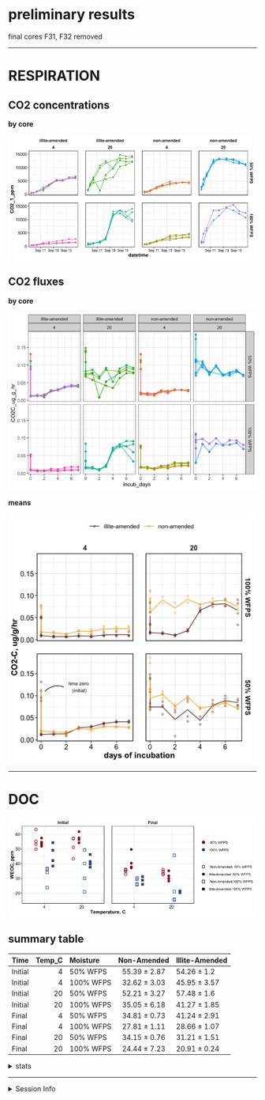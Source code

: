 preliminary results
================

final cores F31, F32 removed

-----

# RESPIRATION

## CO2 concentrations

**by core**

![](markdown/prelim/resp_conc_graph-1.png)<!-- -->

## CO2 fluxes

**by core**

![](markdown/prelim/flux_cores-1.png)<!-- -->

**means**

![](markdown/prelim/flux_means-1.png)<!-- -->

-----

# DOC

![](markdown/prelim/doc_scatter-1.png)<!-- -->

## summary table

| Time    | Temp\_C | Moisture  | Non-Amended  | Illite-Amended |
| :------ | ------: | :-------- | :----------: | :------------- |
| Initial |       4 | 50% WFPS  | 55.39 ± 2.87 | 54.26 ± 1.2    |
| Initial |       4 | 100% WFPS | 32.62 ± 3.03 | 45.95 ± 3.57   |
| Initial |      20 | 50% WFPS  | 52.21 ± 3.27 | 57.48 ± 1.6    |
| Initial |      20 | 100% WFPS | 35.05 ± 6.18 | 41.27 ± 1.85   |
| Final   |       4 | 50% WFPS  | 34.81 ± 0.73 | 41.24 ± 2.91   |
| Final   |       4 | 100% WFPS | 27.81 ± 1.11 | 28.66 ± 1.07   |
| Final   |      20 | 50% WFPS  | 34.15 ± 0.76 | 31.21 ± 1.51   |
| Final   |      20 | 100% WFPS | 24.44 ± 7.23 | 20.91 ± 0.24   |

<details>

<summary>stats</summary>

``` r
aov_doc_initial = aov(doc_ppm ~ Temp_C * Moisture * Clay, 
                      data = doc %>% filter(Time=="Initial"))
summary(aov_doc_initial)
#>                      Df Sum Sq Mean Sq F value   Pr(>F)    
#> Temp_C                1    2.4     2.4   0.057   0.8139    
#> Moisture              1 2076.1  2076.1  48.029 3.63e-07 ***
#> Clay                  1  280.5   280.5   6.490   0.0177 *  
#> Temp_C:Moisture       1    2.6     2.6   0.061   0.8078    
#> Temp_C:Clay           1    0.3     0.3   0.006   0.9396    
#> Moisture:Clay         1  118.8   118.8   2.748   0.1104    
#> Temp_C:Moisture:Clay  1   91.0    91.0   2.104   0.1598    
#> Residuals            24 1037.4    43.2                     
#> ---
#> Signif. codes:  0 '***' 0.001 '**' 0.01 '*' 0.05 '.' 0.1 ' ' 1

aov_doc_final = aov(doc_ppm ~ Temp_C * Moisture * Clay, 
                    data = doc %>% filter(Time=="Final"))
summary(aov_doc_final)
#>                      Df Sum Sq Mean Sq F value   Pr(>F)    
#> Temp_C                1  237.9   237.9   7.156   0.0132 *  
#> Moisture              1  783.6   783.6  23.570 6.01e-05 ***
#> Clay                  1    0.3     0.3   0.010   0.9215    
#> Temp_C:Moisture       1    0.1     0.1   0.003   0.9577    
#> Temp_C:Clay           1   94.4    94.4   2.838   0.1050    
#> Moisture:Clay         1   19.0    19.0   0.571   0.4572    
#> Temp_C:Moisture:Clay  1   12.4    12.4   0.374   0.5465    
#> Residuals            24  797.9    33.2                     
#> ---
#> Signif. codes:  0 '***' 0.001 '**' 0.01 '*' 0.05 '.' 0.1 ' ' 1
```

</details>

-----

<details>

<summary>Session Info</summary>

date run: 2020-07-18

    #> R version 4.0.1 (2020-06-06)
    #> Platform: x86_64-apple-darwin17.0 (64-bit)
    #> Running under: macOS Mojave 10.14.6
    #> 
    #> Matrix products: default
    #> BLAS:   /Library/Frameworks/R.framework/Versions/4.0/Resources/lib/libRblas.dylib
    #> LAPACK: /Library/Frameworks/R.framework/Versions/4.0/Resources/lib/libRlapack.dylib
    #> 
    #> locale:
    #> [1] en_US.UTF-8/en_US.UTF-8/en_US.UTF-8/C/en_US.UTF-8/en_US.UTF-8
    #> 
    #> attached base packages:
    #> [1] stats     graphics  grDevices utils     datasets  methods   base     
    #> 
    #> other attached packages:
    #>  [1] lubridate_1.7.9 forcats_0.5.0   stringr_1.4.0   dplyr_1.0.0    
    #>  [5] purrr_0.3.4     readr_1.3.1     tidyr_1.1.0     tibble_3.0.1   
    #>  [9] ggplot2_3.3.2   tidyverse_1.3.0 here_0.1       
    #> 
    #> loaded via a namespace (and not attached):
    #>  [1] tidyselect_1.1.0   xfun_0.15          haven_2.3.1        colorspace_1.4-1  
    #>  [5] vctrs_0.3.1        generics_0.0.2     htmltools_0.5.0    yaml_2.2.1        
    #>  [9] blob_1.2.1         rlang_0.4.6        pillar_1.4.4       glue_1.4.1        
    #> [13] withr_2.2.0        DBI_1.1.0          dbplyr_1.4.4       modelr_0.1.8      
    #> [17] readxl_1.3.1       lifecycle_0.2.0    munsell_0.5.0      gtable_0.3.0      
    #> [21] cellranger_1.1.0   rvest_0.3.5        evaluate_0.14      labeling_0.3      
    #> [25] knitr_1.28         fansi_0.4.1        highr_0.8          broom_0.7.0       
    #> [29] Rcpp_1.0.4.6       scales_1.1.1       backports_1.1.8    jsonlite_1.6.1    
    #> [33] farver_2.0.3       fs_1.4.1           hms_0.5.3          digest_0.6.25     
    #> [37] stringi_1.4.6      grid_4.0.1         rprojroot_1.3-2    cli_2.0.2         
    #> [41] tools_4.0.1        magrittr_1.5       crayon_1.3.4       pkgconfig_2.0.3   
    #> [45] ellipsis_0.3.1     xml2_1.3.2         reprex_0.3.0       assertthat_0.2.1  
    #> [49] rmarkdown_2.3      httr_1.4.1         rstudioapi_0.11    soilpalettes_0.1.0
    #> [53] R6_2.4.1           compiler_4.0.1

</details>
